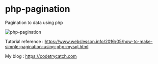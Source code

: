 # php-pagination
Pagination to data using php


![php-pagination](https://user-images.githubusercontent.com/27802297/75110656-be69c380-5656-11ea-97d0-14c70ca91a66.jpg)


Tutorial reference : https://www.webslesson.info/2016/05/how-to-make-simple-pagination-using-php-mysql.html

My blog : https://codetrycatch.com
